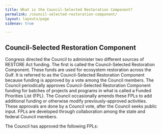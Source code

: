 ```yaml
---
title: What is the Council-Selected Restoration Component?
permalink: /council-selected-restoration-component/
layout: layouts/page
sidenav: true

---
```

## Council-Selected Restoration Component

Congress directed the Council to administer two different sources of RESTORE Act funding. The first is called the Council-Selected Restoration Component. These funds are used for ecosystem restoration across the Gulf. It is referred to as the Council-Selected Restoration Component because funding is approved by a vote among the Council members. The Council periodically approves Council-Selected Restoration Component funding for batches of projects and programs in what is called a Funded Priorities List (FPL). The Council occasionally amends these FPLs to add additional funding or otherwise modify previously-approved activities. These approvals are done by a Council vote, after the Council seeks public input. FPLs are developed through collaboration among the state and federal Council members.



The Council has approved the following FPLs:

